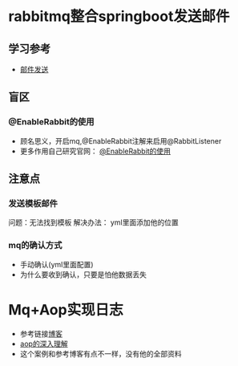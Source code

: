 # rabbitmq整合springboot发送邮件

## 学习参考
- [邮件发送](https://www.cnblogs.com/rain-me/p/16774779.html)

## 盲区
### @EnableRabbit的使用

- 顾名思义，开启mq,@EnableRabbit注解来启用@RabbitListener
- 更多作用自己研究官网： [@EnableRabbit的使用](https://docs.spring.io/spring-amqp/docs/current/reference/html/)

## 注意点

### 发送模板邮件
问题：无法找到模板
解决办法： yml里面添加他的位置

### mq的确认方式
- 手动确认(yml里面配置)
- 为什么要收到确认，只要是怕他数据丢失


# Mq+Aop实现日志
- 参考链接[博客](https://blog.csdn.net/weixin_43841630/article/details/113757891)
- [aop的深入理解](https://mrbird.cc/%E6%B7%B1%E5%85%A5%E7%90%86%E8%A7%A3Spring-AOP%E5%8E%9F%E7%90%86.html)
- 这个案例和参考博客有点不一样，没有他的全部资料


